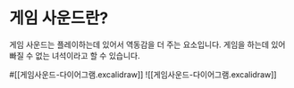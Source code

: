 # 게임 사운드란?
게임 사운드는 플레이하는데 있어서 역동감을 더 주는 요소입니다.
게임을 하는데 있어 빠질 수 없는 녀석이라고 할 수 있습니다.

#[[게임사운드-다이어그램.excalidraw]]
![[게임사운드-다이어그램.excalidraw]]